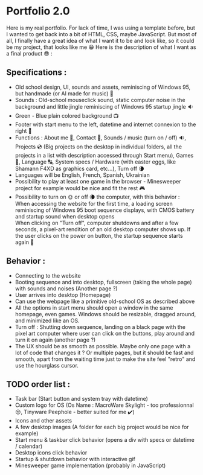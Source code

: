 # Portfolio 2.0  
  
Here is my real portfolio. For lack of time, I was using a template before, but I wanted to get back into a bit of HTML, CSS, maybe JavaScript. But most of all, I finally have a great idea of what I want it to be and look like, so it could be my project, that looks like me 😁
Here is the description of what I want as a final product 😎 :
  
## Specifications :  
  
- Old school design, UI, sounds and assets, reminiscing of Windows 95, but handmade (or AI made for music) 💾
- Sounds : Old-school mouseclick sound, static computer noise in the background and little jingle reminiscing of Windows 95 startup jingle 🔉
- Green - Blue plain colored background 📺
- Footer with start menu to the left, datetime and internet connexion to the right 📆
- Functions : About me 📑, Contact 📧, Sounds / music (turn on / off) 🔉, Projects 💿 (Big projects on the desktop in individual folders, all the projects in a list with description accessed through Start menu), Games 👾, Language 🔠, System specs / Hardware (with easter eggs, like Shamann F4XD as graphics card, etc...), Turn off 🌘
- Languages will be English, French, Spanish, Ukrainian
- Possibility to play at least one game in the browser - Minesweeper project for example would be nice and fit the rest 🎮 
- Possibility to turn on 🌞 or off 🌘 the computer, with this behavior :  
When accessing the website for the first time, a loading screen reminiscing of Windows 95 boot sequence displays, with CMOS battery and startup sound when desktop opens  
When clicking on "Turn off", computer shutdowns and after a few seconds, a pixel-art rendition of an old desktop computer shows up. If the user clicks on the power on button, the startup sequence starts again 👀
  
## Behavior :  
  
- Connecting to the website
- Booting sequence and into desktop, fullscreen (taking the whole page) with sounds and noises (Another page ?)
- User arrives into desktop (Homepage)
- Can use the webpage like a primitive old-school OS as described above
- All the options in start menu should open a window in the same homepage, even games. Windows should be resizable, dragged around, and minimized like an OS.
- Turn off : Shutting down sequence, landing on a black page with the pixel art computer where user can click on the buttons, play around and turn it on again (another page ?)
- The UX should be as smooth as possible. Maybe only one page with a lot of code that changes it ? Or multiple pages, but it should be fast and smooth, apart from the waiting time just to make the site feel "retro" and use the hourglass cursor.
  
## TODO order list :  
  
- Task bar (Start button and system tray with datetime)
- Custom logo for OS (Os Name : MacroWare Skylight - too professionnal 😒, Tinyware Peephole - better suited for me ✔️)
- Icons and other assets
- A few desktop images (A folder for each big project would be nice for example)
- Start menu & taskbar click behavior (opens a div with specs or datetime / calendar)
- Desktop icons click behavior
- Startup & shutdown behavior with interactive gif
- Minesweeper game implementation (probably in JavaScript)
